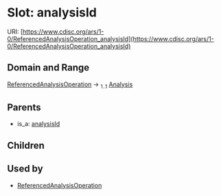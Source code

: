 
# Slot: analysisId




URI: [https://www.cdisc.org/ars/1-0/ReferencedAnalysisOperation_analysisId](https://www.cdisc.org/ars/1-0/ReferencedAnalysisOperation_analysisId)


## Domain and Range

[ReferencedAnalysisOperation](ReferencedAnalysisOperation.md) &#8594;  <sub>1..1</sub> [Analysis](Analysis.md)

## Parents

 *  is_a: [analysisId](analysisId.md)

## Children


## Used by

 * [ReferencedAnalysisOperation](ReferencedAnalysisOperation.md)
